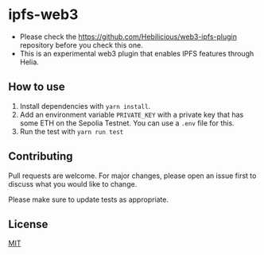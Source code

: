 ipfs-web3
===========

- Please check the https://github.com/Hebilicious/web3-ipfs-plugin repository before you check this one.
- This is an experimental web3 plugin that enables IPFS features through Helia.

How to use
------------

1. Install dependencies with `yarn install`.
2. Add an environment variable `PRIVATE_KEY` with a private key that has some ETH on the Sepolia Testnet. You can use a `.env` file for this.
3. Run the test with `yarn run test`

Contributing
------------

Pull requests are welcome. For major changes, please open an issue first
to discuss what you would like to change.

Please make sure to update tests as appropriate.

License
-------

[MIT](https://choosealicense.com/licenses/mit/)
